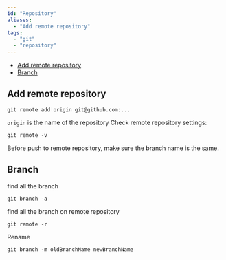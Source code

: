 ```yaml
---
id: "Repository"
aliases:
  - "Add remote repository"
tags:
  - "git"
  - "repository"
---
```


<!--toc:start-->
- [Add remote repository](#add-remote-repository)
- [Branch](#branch)
<!--toc:end-->

## Add remote repository
```git
git remote add origin git@github.com:...
```
`origin` is the name of the repository 
Check remote repository settings:
```git
git remote -v
```
Before push to remote repository, make sure the branch name is the same.

## Branch
find all the branch
```git
git branch -a
```
find all the branch on remote repository
```git
git remote -r 
```
Rename
```git
git branch -m oldBranchName newBranchName
```

